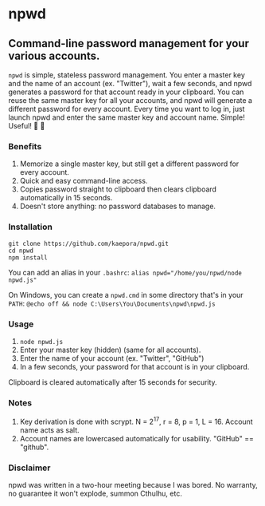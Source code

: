 # npwd
## Command-line password management for your various accounts.

`npwd` is simple, stateless password management. You enter a master key and the name of an account (ex. "Twitter"), wait a few seconds, and npwd generates a password for that account ready in your clipboard. You can reuse the same master key for all your accounts, and npwd will generate a different password for every account. Every time you want to log in, just launch npwd and enter the same master key and account name. Simple! Useful! :rainbow: :sparkling_heart:

### Benefits
1. Memorize a single master key, but still get a different password for every account.
2. Quick and easy command-line access.
3. Copies password straight to clipboard then clears clipboard automatically in 15 seconds.
4. Doesn't store anything: no password databases to manage.

### Installation
`git clone https://github.com/kaepora/npwd.git`  
`cd npwd`  
`npm install`  

You can add an alias in your `.bashrc`:
`alias npwd="/home/you/npwd/node npwd.js"`

On Windows, you can create a `npwd.cmd` in some directory that's in your `PATH`:
`@echo off && node C:\Users\You\Documents\npwd\npwd.js`

### Usage
1. `node npwd.js`
2. Enter your master key (hidden) (same for all accounts).
3. Enter the name of your account (ex. "Twitter", "GitHub")
4. In a few seconds, your password for that account is in your clipboard.

Clipboard is cleared automatically after 15 seconds for security.

### Notes
1. Key derivation is done with scrypt. N = 2<sup>17</sup>, r = 8, p = 1, L = 16. Account name acts as salt.
2. Account names are lowercased automatically for usability. "GitHub" == "github".

### Disclaimer
npwd was written in a two-hour meeting because I was bored. No warranty, no guarantee it won't explode, summon Cthulhu, etc.
